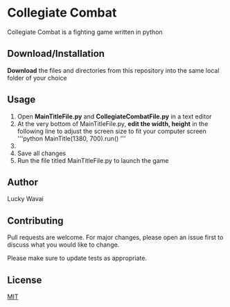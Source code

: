 # Collegiate Combat

Collegiate Combat is a fighting game written in python

## Download/Installation

**Download** the files and directories from this repository into the same local folder of your choice

## Usage

1. Open **MainTitleFile.py** and **CollegiateCombatFile.py** in a text editor
2. At the very bottom of MainTitleFile.py, **edit the width, height** in the following line to adjust the screen size to fit your computer screen
'''python
MainTitle(1380, 700).run()
'''
3. 
4. Save all changes
5. Run the file titled MainTitleFile.py to launch the game


## Author

Lucky Wavai

## Contributing
Pull requests are welcome. For major changes, please open an issue first to discuss what you would like to change.

Please make sure to update tests as appropriate.

## License
[MIT](https://choosealicense.com/licenses/mit/)
